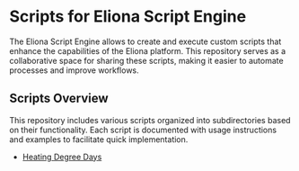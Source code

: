 # Scripts for Eliona Script Engine

The Eliona Script Engine allows to create and execute custom scripts that enhance the capabilities of the Eliona platform. This repository serves as a collaborative space for sharing these scripts, making it easier to automate processes and improve workflows.

## Scripts Overview
This repository includes various scripts organized into subdirectories based on their functionality. Each script is documented with usage instructions and examples to facilitate quick implementation.

- [Heating Degree Days](./heating_degree_days)
